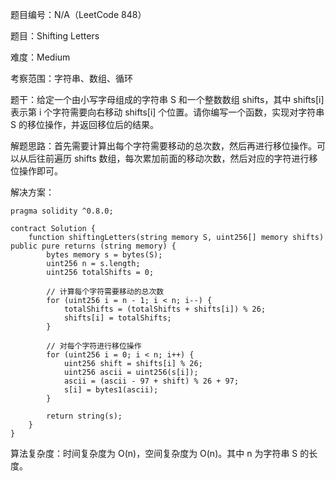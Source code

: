 题目编号：N/A（LeetCode 848）

题目：Shifting Letters

难度：Medium

考察范围：字符串、数组、循环

题干：给定一个由小写字母组成的字符串 S 和一个整数数组 shifts，其中 shifts[i] 表示第 i 个字符需要向右移动 shifts[i] 个位置。请你编写一个函数，实现对字符串 S 的移位操作，并返回移位后的结果。

解题思路：首先需要计算出每个字符需要移动的总次数，然后再进行移位操作。可以从后往前遍历 shifts 数组，每次累加前面的移动次数，然后对应的字符进行移位操作即可。

解决方案：

```
pragma solidity ^0.8.0;

contract Solution {
    function shiftingLetters(string memory S, uint256[] memory shifts) public pure returns (string memory) {
        bytes memory s = bytes(S);
        uint256 n = s.length;
        uint256 totalShifts = 0;
        
        // 计算每个字符需要移动的总次数
        for (uint256 i = n - 1; i < n; i--) {
            totalShifts = (totalShifts + shifts[i]) % 26;
            shifts[i] = totalShifts;
        }
        
        // 对每个字符进行移位操作
        for (uint256 i = 0; i < n; i++) {
            uint256 shift = shifts[i] % 26;
            uint256 ascii = uint256(s[i]);
            ascii = (ascii - 97 + shift) % 26 + 97;
            s[i] = bytes1(ascii);
        }
        
        return string(s);
    }
}
```

算法复杂度：时间复杂度为 O(n)，空间复杂度为 O(n)。其中 n 为字符串 S 的长度。